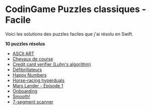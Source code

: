 # CodinGame Puzzles classiques - Facile

Voici les solutions des puzzles faciles que j'ai résolu en Swift.

 **10 puzzles résolus**
- [ASCII ART](https://github.com/Kous92/CodinGame-Swift-FR-/tree/main/Puzzles%20classiques/Facile/ASCII%20ART)
- [Chevaux de course](https://github.com/Kous92/CodinGame-Swift-FR-/tree/main/Puzzles%20classiques/Facile/Chevaux%20de%20course)
- [Credit card verifier (Luhn's algorithm)](https://github.com/Kous92/CodinGame-Swift-FR-/tree/main/Puzzles%20classiques/Facile/Credit%20card%20verifier%20(Luhn's%20algorithm))
- [Défibrillateurs](https://github.com/Kous92/CodinGame-Swift-FR-/tree/main/Puzzles%20classiques/Facile/D%C3%A9fibrillateurs)
- [Happy Numbers](https://github.com/Kous92/CodinGame-Swift-FR-/blob/main/Puzzles%20classiques/Facile/Happy%20Numbers)
- [Horse-racing hyperduals](https://github.com/Kous92/CodinGame-Swift-FR-/tree/main/Puzzles%20classiques/Facile/Horse-racing%20Hyperduals)
- [Mars Lander - Episode 1](https://github.com/Kous92/CodinGame-Swift-FR-/tree/main/Puzzles%20classiques/Facile/Mars%20Lander%20-%20Episode%201)
- [Onboarding](https://github.com/Kous92/CodinGame-Swift-FR-/tree/main/Puzzles%20classiques/Facile/Onboarding)
- [Smooth!](https://github.com/Kous92/CodinGame-Swift-FR-/tree/main/Puzzles%20classiques/Facile/Smooth!)
- [7-segment scanner](https://github.com/Kous92/CodinGame-Swift-FR-/tree/main/Puzzles%20classiques/Facile/7-segment%20scanner)